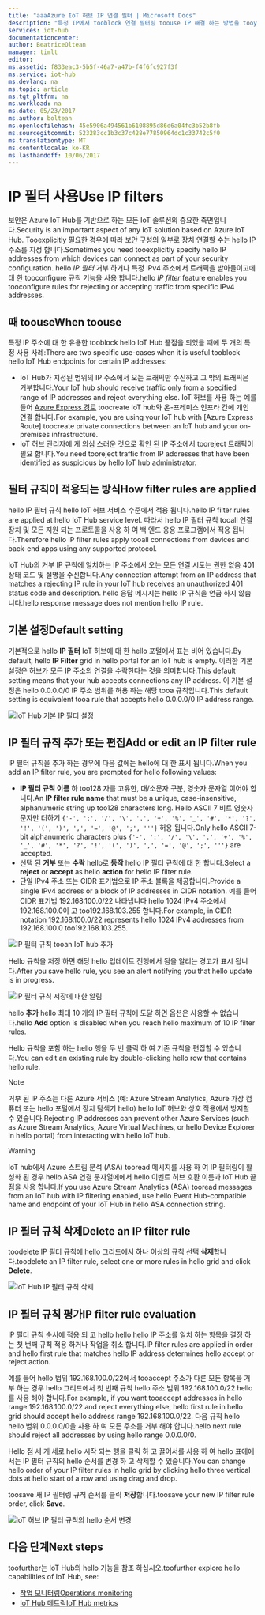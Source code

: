 ```yaml
---
title: "aaaAzure IoT 허브 IP 연결 필터 | Microsoft Docs"
description: "특정 IP에서 tooblock 연결 필터링 toouse IP 해결 하는 방법을 tooyour Azure IoT 허브에 대 한 합니다. 개별 또는 IP 주소 범위에서 연결을 차단할 수 있습니다."
services: iot-hub
documentationcenter: 
author: BeatriceOltean
manager: timlt
editor: 
ms.assetid: f833eac3-5b5f-46a7-a47b-f4f6fc927f3f
ms.service: iot-hub
ms.devlang: na
ms.topic: article
ms.tgt_pltfrm: na
ms.workload: na
ms.date: 05/23/2017
ms.author: boltean
ms.openlocfilehash: 45e5906a494561b6108895d86d6a04fc3b52b8fb
ms.sourcegitcommit: 523283cc1b3c37c428e77850964dc1c33742c5f0
ms.translationtype: MT
ms.contentlocale: ko-KR
ms.lasthandoff: 10/06/2017
---
```

# <a name="use-ip-filters"></a><span data-ttu-id="fc579-104">IP 필터 사용</span><span class="sxs-lookup"><span data-stu-id="fc579-104">Use IP filters</span></span>

<span data-ttu-id="fc579-105">보안은 Azure IoT Hub를 기반으로 하는 모든 IoT 솔루션의 중요한 측면입니다.</span><span class="sxs-lookup"><span data-stu-id="fc579-105">Security is an important aspect of any IoT solution based on Azure IoT Hub.</span></span> <span data-ttu-id="fc579-106">Tooexplicitly 필요한 경우에 따라 보안 구성의 일부로 장치 연결할 수는 hello IP 주소를 지정 합니다.</span><span class="sxs-lookup"><span data-stu-id="fc579-106">Sometimes you need tooexplicitly specify hello IP addresses from which devices can connect as part of your security configuration.</span></span> <span data-ttu-id="fc579-107">hello _IP 필터_ 거부 하거나 특정 IPv4 주소에서 트래픽을 받아들이고에 대 한 tooconfigure 규칙 기능을 사용 합니다.</span><span class="sxs-lookup"><span data-stu-id="fc579-107">hello _IP filter_ feature enables you tooconfigure rules for rejecting or accepting traffic from specific IPv4 addresses.</span></span>

## <a name="when-toouse"></a><span data-ttu-id="fc579-108">때 toouse</span><span class="sxs-lookup"><span data-stu-id="fc579-108">When toouse</span></span>

<span data-ttu-id="fc579-109">특정 IP 주소에 대 한 유용한 tooblock hello IoT Hub 끝점을 되었을 때에 두 개의 특정 사용 사례:</span><span class="sxs-lookup"><span data-stu-id="fc579-109">There are two specific use-cases when it is useful tooblock hello IoT Hub endpoints for certain IP addresses:</span></span>

- <span data-ttu-id="fc579-110">IoT Hub가 지정된 범위의 IP 주소에서 오는 트래픽만 수신하고 그 밖의 트래픽은 거부합니다.</span><span class="sxs-lookup"><span data-stu-id="fc579-110">Your IoT hub should receive traffic only from a specified range of IP addresses and reject everything else.</span></span> <span data-ttu-id="fc579-111">IoT 허브를 사용 하는 예를 들어 [Azure Express 경로] toocreate IoT hub와 온-프레미스 인프라 간에 개인 연결 합니다.</span><span class="sxs-lookup"><span data-stu-id="fc579-111">For example, you are using your IoT hub with [Azure Express Route] toocreate private connections between an IoT hub and your on-premises infrastructure.</span></span>
- <span data-ttu-id="fc579-112">IoT 허브 관리자에 게 의심 스러운 것으로 확인 된 IP 주소에서 tooreject 트래픽이 필요 합니다.</span><span class="sxs-lookup"><span data-stu-id="fc579-112">You need tooreject traffic from IP addresses that have been identified as suspicious by hello IoT hub administrator.</span></span>

## <a name="how-filter-rules-are-applied"></a><span data-ttu-id="fc579-113">필터 규칙이 적용되는 방식</span><span class="sxs-lookup"><span data-stu-id="fc579-113">How filter rules are applied</span></span>

<span data-ttu-id="fc579-114">hello IP 필터 규칙 hello IoT 허브 서비스 수준에서 적용 됩니다.</span><span class="sxs-lookup"><span data-stu-id="fc579-114">hello IP filter rules are applied at hello IoT Hub service level.</span></span> <span data-ttu-id="fc579-115">따라서 hello IP 필터 규칙 tooall 연결 장치 및 모든 지원 되는 프로토콜을 사용 하 여 백 엔드 응용 프로그램에서 적용 됩니다.</span><span class="sxs-lookup"><span data-stu-id="fc579-115">Therefore hello IP filter rules apply tooall connections from devices and back-end apps using any supported protocol.</span></span>

<span data-ttu-id="fc579-116">IoT Hub의 거부 IP 규칙에 일치하는 IP 주소에서 오는 모든 연결 시도는 권한 없음 401 상태 코드 및 설명을 수신합니다.</span><span class="sxs-lookup"><span data-stu-id="fc579-116">Any connection attempt from an IP address that matches a rejecting IP rule in your IoT hub receives an unauthorized 401 status code and description.</span></span> <span data-ttu-id="fc579-117">hello 응답 메시지는 hello IP 규칙을 언급 하지 않습니다.</span><span class="sxs-lookup"><span data-stu-id="fc579-117">hello response message does not mention hello IP rule.</span></span>

## <a name="default-setting"></a><span data-ttu-id="fc579-118">기본 설정</span><span class="sxs-lookup"><span data-stu-id="fc579-118">Default setting</span></span>

<span data-ttu-id="fc579-119">기본적으로 hello **IP 필터** IoT 허브에 대 한 hello 포털에서 표는 비어 있습니다.</span><span class="sxs-lookup"><span data-stu-id="fc579-119">By default, hello **IP Filter** grid in hello portal for an IoT hub is empty.</span></span> <span data-ttu-id="fc579-120">이러한 기본 설정은 허브가 모든 IP 주소의 연결을 수락한다는 것을 의미합니다.</span><span class="sxs-lookup"><span data-stu-id="fc579-120">This default setting means that your hub accepts connections any IP address.</span></span> <span data-ttu-id="fc579-121">이 기본 설정은 hello 0.0.0.0/0 IP 주소 범위를 허용 하는 해당 tooa 규칙입니다.</span><span class="sxs-lookup"><span data-stu-id="fc579-121">This default setting is equivalent tooa rule that accepts hello 0.0.0.0/0 IP address range.</span></span>

![IoT Hub 기본 IP 필터 설정][img-ip-filter-default]

## <a name="add-or-edit-an-ip-filter-rule"></a><span data-ttu-id="fc579-123">IP 필터 규칙 추가 또는 편집</span><span class="sxs-lookup"><span data-stu-id="fc579-123">Add or edit an IP filter rule</span></span>

<span data-ttu-id="fc579-124">IP 필터 규칙을 추가 하는 경우에 다음 값에는 hello에 대 한 표시 됩니다.</span><span class="sxs-lookup"><span data-stu-id="fc579-124">When you add an IP filter rule, you are prompted for hello following values:</span></span>

- <span data-ttu-id="fc579-125">**IP 필터 규칙 이름** 하 too128 자를 고유한, 대/소문자 구분, 영숫자 문자열 이어야 합니다.</span><span class="sxs-lookup"><span data-stu-id="fc579-125">An **IP filter rule name** that must be a unique, case-insensitive, alphanumeric string up too128 characters long.</span></span> <span data-ttu-id="fc579-126">Hello ASCII 7 비트 영숫자 문자만 더하기 `{'-', ':', '/', '\', '.', '+', '%', '_', '#', '*', '?', '!', '(', ')', ',', '=', '@', ';', '''}` 허용 됩니다.</span><span class="sxs-lookup"><span data-stu-id="fc579-126">Only hello ASCII 7-bit alphanumeric characters plus `{'-', ':', '/', '\', '.', '+', '%', '_', '#', '*', '?', '!', '(', ')', ',', '=', '@', ';', '''}` are accepted.</span></span>
- <span data-ttu-id="fc579-127">선택 된 **거부** 또는 **수락** hello로 **동작** hello IP 필터 규칙에 대 한 합니다.</span><span class="sxs-lookup"><span data-stu-id="fc579-127">Select a **reject** or **accept** as hello **action** for hello IP filter rule.</span></span>
- <span data-ttu-id="fc579-128">단일 IPv4 주소 또는 CIDR 표기법으로 IP 주소 블록을 제공합니다.</span><span class="sxs-lookup"><span data-stu-id="fc579-128">Provide a single IPv4 address or a block of IP addresses in CIDR notation.</span></span> <span data-ttu-id="fc579-129">예를 들어 CIDR 표기법 192.168.100.0/22 나타냅니다 hello 1024 IPv4 주소에서 192.168.100.0이 고 too192.168.103.255 합니다.</span><span class="sxs-lookup"><span data-stu-id="fc579-129">For example, in CIDR notation 192.168.100.0/22 represents hello 1024 IPv4 addresses from 192.168.100.0 too192.168.103.255.</span></span>

![IP 필터 규칙 tooan IoT hub 추가][img-ip-filter-add-rule]

<span data-ttu-id="fc579-131">Hello 규칙을 저장 하면 해당 hello 업데이트 진행에서 됨을 알리는 경고가 표시 됩니다.</span><span class="sxs-lookup"><span data-stu-id="fc579-131">After you save hello rule, you see an alert notifying you that hello update is in progress.</span></span>

![IP 필터 규칙 저장에 대한 알림][img-ip-filter-save-new-rule]

<span data-ttu-id="fc579-133">hello **추가** hello 최대 10 개의 IP 필터 규칙에 도달 하면 옵션은 사용할 수 없습니다.</span><span class="sxs-lookup"><span data-stu-id="fc579-133">hello **Add** option is disabled when you reach hello maximum of 10 IP filter rules.</span></span>

<span data-ttu-id="fc579-134">Hello 규칙을 포함 하는 hello 행을 두 번 클릭 하 여 기존 규칙을 편집할 수 있습니다.</span><span class="sxs-lookup"><span data-stu-id="fc579-134">You can edit an existing rule by double-clicking hello row that contains hello rule.</span></span>

> [!NOTE]
> <span data-ttu-id="fc579-135">거부 된 IP 주소는 다른 Azure 서비스 (예: Azure Stream Analytics, Azure 가상 컴퓨터 또는 hello 포털에서 장치 탐색기 hello) hello IoT 허브와 상호 작용에서 방지할 수 있습니다.</span><span class="sxs-lookup"><span data-stu-id="fc579-135">Rejecting IP addresses can prevent other Azure Services (such as Azure Stream Analytics, Azure Virtual Machines, or hello Device Explorer in hello portal) from interacting with hello IoT hub.</span></span>

> [!WARNING]
> <span data-ttu-id="fc579-136">IoT hub에서 Azure 스트림 분석 (ASA) tooread 메시지를 사용 하 여 IP 필터링이 활성화 된 경우 hello ASA 연결 문자열에에서 hello 이벤트 허브 호환 이름과 IoT Hub 끝점을 사용 합니다.</span><span class="sxs-lookup"><span data-stu-id="fc579-136">If you use Azure Stream Analytics (ASA) tooread messages from an IoT hub with IP filtering enabled, use hello Event Hub-compatible name and endpoint of your IoT Hub in hello ASA connection string.</span></span>

## <a name="delete-an-ip-filter-rule"></a><span data-ttu-id="fc579-137">IP 필터 규칙 삭제</span><span class="sxs-lookup"><span data-stu-id="fc579-137">Delete an IP filter rule</span></span>

<span data-ttu-id="fc579-138">toodelete IP 필터 규칙에 hello 그리드에서 하나 이상의 규칙 선택 **삭제**합니다.</span><span class="sxs-lookup"><span data-stu-id="fc579-138">toodelete an IP filter rule, select one or more rules in hello grid and click **Delete**.</span></span>

![IoT Hub IP 필터 규칙 삭제][img-ip-filter-delete-rule]

## <a name="ip-filter-rule-evaluation"></a><span data-ttu-id="fc579-140">IP 필터 규칙 평가</span><span class="sxs-lookup"><span data-stu-id="fc579-140">IP filter rule evaluation</span></span>

<span data-ttu-id="fc579-141">IP 필터 규칙 순서에 적용 되 고 hello hello hello IP 주소를 일치 하는 항목을 결정 하는 첫 번째 규칙 적용 하거나 작업을 취소 합니다.</span><span class="sxs-lookup"><span data-stu-id="fc579-141">IP filter rules are applied in order and hello first rule that matches hello IP address determines hello accept or reject action.</span></span>

<span data-ttu-id="fc579-142">예를 들어 hello 범위 192.168.100.0/22에서 tooaccept 주소가 다른 모든 항목을 거부 하는 경우 hello 그리드에서 첫 번째 규칙 hello 주소 범위 192.168.100.0/22 hello를 사용 해야 합니다.</span><span class="sxs-lookup"><span data-stu-id="fc579-142">For example, if you want tooaccept addresses in hello range 192.168.100.0/22 and reject everything else, hello first rule in hello grid should accept hello address range 192.168.100.0/22.</span></span> <span data-ttu-id="fc579-143">다음 규칙 hello hello 범위 0.0.0.0/0을 사용 하 여 모든 주소를 거부 해야 합니다.</span><span class="sxs-lookup"><span data-stu-id="fc579-143">hello next rule should reject all addresses by using hello range 0.0.0.0/0.</span></span>

<span data-ttu-id="fc579-144">Hello 점 세 개 세로 hello 시작 되는 행을 클릭 하 고 끌어서를 사용 하 여 hello 표에에서는 IP 필터 규칙의 hello 순서를 변경 하 고 삭제할 수 있습니다.</span><span class="sxs-lookup"><span data-stu-id="fc579-144">You can change hello order of your IP filter rules in hello grid by clicking hello three vertical dots at hello start of a row and using drag and drop.</span></span>

<span data-ttu-id="fc579-145">toosave 새 IP 필터링 규칙 순서를 클릭 **저장**합니다.</span><span class="sxs-lookup"><span data-stu-id="fc579-145">toosave your new IP filter rule order, click **Save**.</span></span>

![IoT 허브 IP 필터 규칙의 hello 순서 변경][img-ip-filter-rule-order]

## <a name="next-steps"></a><span data-ttu-id="fc579-147">다음 단계</span><span class="sxs-lookup"><span data-stu-id="fc579-147">Next steps</span></span>

<span data-ttu-id="fc579-148">toofurther는 IoT Hub의 hello 기능을 참조 하십시오.</span><span class="sxs-lookup"><span data-stu-id="fc579-148">toofurther explore hello capabilities of IoT Hub, see:</span></span>

- <span data-ttu-id="fc579-149">[작업 모니터링][lnk-monitor]</span><span class="sxs-lookup"><span data-stu-id="fc579-149">[Operations monitoring][lnk-monitor]</span></span>
- <span data-ttu-id="fc579-150">[IoT Hub 메트릭][lnk-metrics]</span><span class="sxs-lookup"><span data-stu-id="fc579-150">[IoT Hub metrics][lnk-metrics]</span></span>

<!-- Images -->
[img-ip-filter-default]: ./media/iot-hub-ip-filtering/ip-filter-default.png
[img-ip-filter-add-rule]: ./media/iot-hub-ip-filtering/ip-filter-add-rule.png
[img-ip-filter-save-new-rule]: ./media/iot-hub-ip-filtering/ip-filter-save-new-rule.png
[img-ip-filter-delete-rule]: ./media/iot-hub-ip-filtering/ip-filter-delete-rule.png
[img-ip-filter-rule-order]: ./media/iot-hub-ip-filtering/ip-filter-rule-order.png


<!-- Links -->

[IoT Hub developer guide]: iot-hub-devguide.md
[Azure Express 경로]:  https://azure.microsoft.com/en-us/documentation/articles/expressroute-faqs/#supported-services

[lnk-monitor]: iot-hub-operations-monitoring.md
[lnk-metrics]: iot-hub-metrics.md